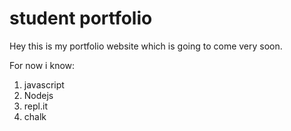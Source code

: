 # student portfolio

Hey this is my portfolio website which is going to come very soon.

For now i know:
1. javascript
1. Nodejs
1. repl.it
1. chalk